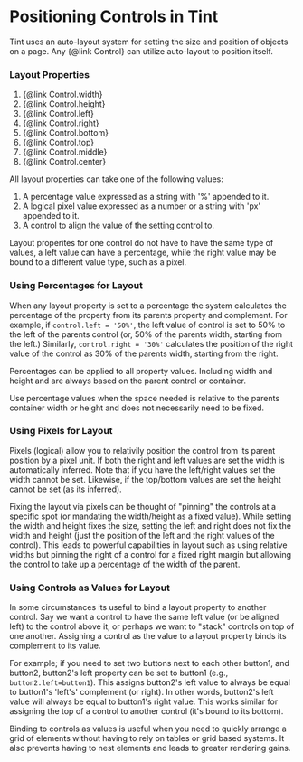 # Positioning Controls in Tint #

Tint uses an auto-layout system for setting the size and position of objects on a page. Any {@link Control} can utilize auto-layout to position itself. 

### Layout Properties ###

1. {@link Control.width}
2. {@link Control.height}
3. {@link Control.left}
4. {@link Control.right}
5. {@link Control.bottom}
6. {@link Control.top}
7. {@link Control.middle}
8. {@link Control.center}

All layout properties can take one of the following values:

1. A percentage value expressed as a string with '%' appended to it.
2. A logical pixel value expressed as a number or a string with 'px' appended to it.
3. A control to align the value of the setting control to.

Layout properites for one control do not have to have the same type of values, a left value can have a percentage, while the right value may be bound to a different value type, such as a pixel.

### Using Percentages for Layout ###

When any layout property is set to a percentage the system calculates the percentage of the property from its parents property and complement.  For example, if ```control.left = '50%'```, the left value of control is set to 50% to the left of the parents control (or, 50% of the parents width, starting from the left.)  Similarly, ```control.right = '30%'``` calculates the position of the right value of the control as 30% of the parents width, starting from the right. 

Percentages can be applied to all property values. Including width and height and are always based on the parent control or container. 

Use percentage values when the space needed is relative to the parents container width or height and does not necessarily need to be fixed. 

### Using Pixels for Layout ###

Pixels (logical) allow you to relativily position the control from its parent position by a pixel unit. If both the right and left values are set the width is automatically inferred.  Note that if you have the left/right values set the width cannot be set.  Likewise, if the top/bottom values are set the height cannot be set (as its inferred).  

Fixing the layout via pixels can be thought of "pinning" the controls at a specific spot (or mandating the width/height as a fixed value).  While setting the width and height fixes the size, setting the left and right does not fix the width and height (just the position of the left and the right values of the control).  This leads to powerful capabilities in layout such as using relative widths but pinning the right of a control for a fixed right margin but allowing the control to take up a percentage of the width of the parent. 

### Using Controls as Values for Layout ###

In some circumstances its useful to bind a layout property to another control.  Say we want a control to have the same left value (or be aligned left) to the control above it, or perhaps we want to "stack" controls on top of one another. Assigning a control as the value to a layout property binds its complement to its value. 

For example; if you need to set two buttons next to each other button1, and button2, button2's left property can be set to button1 (e.g., ```button2.left=button1```).  This assigns button2's left value to always be equal to button1's 'left's' complement (or right).  In other words, button2's left value will always be equal to button1's right value.  This works similar for assigning the top of a control to another control (it's bound to its bottom).

Binding to controls as values is useful when you need to quickly arrange a grid of elements without having to rely on tables or grid based systems. It also prevents having to nest elements and leads to greater rendering gains.